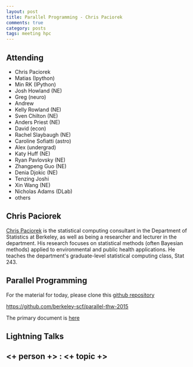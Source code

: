 ```yaml
---
layout: post
title: Parallel Programming - Chris Paciorek
comments: true
category: posts
tags: meeting hpc
---
```



## Attending

- Chris Paciorek
- Matias (Ipython)
- Min RK (IPython)
- Josh Howland (NE)
- Greg (neuro)
- Andrew
- Kelly Rowland (NE)
- Sven Chilton (NE)
- Anders Priest (NE)
- David (econ)
- Rachel Slaybaugh (NE)
- Caroline Sofiatti (astro)
- Alex (undergrad)
- Katy Huff (NE)
- Ryan Pavlovsky (NE)
- Zhangpeng Guo (NE)
- Denia Djokic (NE)
- Tenzing Joshi
- Xin Wang (NE)
- Nicholas Adams (DLab)
- others


## Chris Paciorek

[Chris Paciorek](http://www.stat.berkeley.edu/~paciorek) is the statistical computing consultant in the Department of Statistics at Berkeley, as well as being a researcher and lecturer in the department. His research focuses on statistical methods (often Bayesian methods) applied to environmental and public health applications. He teaches the department's graduate-level statistical computing class, Stat 243.

## Parallel Programming

For the material for today, please clone this [github repository](https://github.com/berkeley-scf/parallel-thw-2015)

https://github.com/berkeley-scf/parallel-thw-2015

The primary document is [here](https://github.com/berkeley-scf/parallel-thw-2015/blob/master/parallel.pdf)

## Lightning Talks 

## <+ person +> : <+ topic +>
